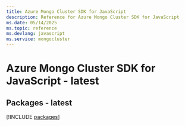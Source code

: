 ```yaml
---
title: Azure Mongo Cluster SDK for JavaScript
description: Reference for Azure Mongo Cluster SDK for JavaScript
ms.date: 05/14/2025
ms.topic: reference
ms.devlang: javascript
ms.service: mongocluster
---
```

# Azure Mongo Cluster SDK for JavaScript - latest
## Packages - latest
[!INCLUDE [packages](mongo-cluster-index.md)]